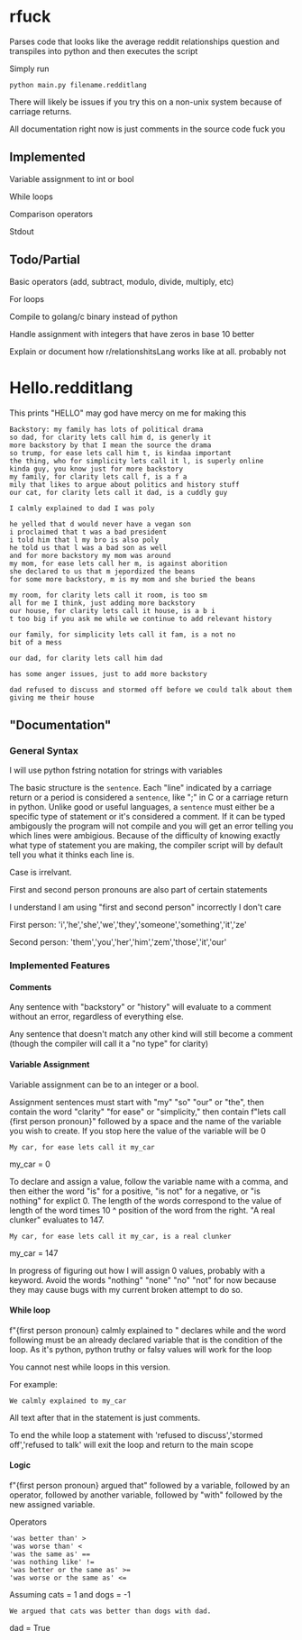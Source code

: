 # rfuck

Parses code that looks like the average reddit relationships question and transpiles into python and then executes the script

Simply run 
```
python main.py filename.redditlang
```

There will likely be issues if you try this on a non-unix system because of carriage returns. 

All documentation right now is just comments in the source code fuck you

## Implemented

Variable assignment to int or bool

While loops

Comparison operators

Stdout 

## Todo/Partial

Basic operators (add, subtract, modulo, divide, multiply, etc)

For loops

Compile to golang/c binary instead of python

Handle assignment with integers that have zeros in base 10 better

Explain or document how r/relationshitsLang works like at all. probably not

# Hello.redditlang

This prints "HELLO" may god have mercy on me for making this


```
Backstory: my family has lots of political drama
so dad, for clarity lets call him d, is generly it
more backstory by that I mean the source the drama
so trump, for ease lets call him t, is kindaa important
the thing, who for simplicity lets call it l, is superly online
kinda guy, you know just for more backstory
my family, for clarity lets call f, is a f a
mily that likes to argue about politics and history stuff
our cat, for clarity lets call it dad, is a cuddly guy

I calmly explained to dad I was poly

he yelled that d would never have a vegan son
i proclaimed that t was a bad president
i told him that l my bro is also poly
he told us that l was a bad son as well
and for more backstory my mom was around
my mom, for ease lets call her m, is against aborition
she declared to us that m jepordized the beans
for some more backstory, m is my mom and she buried the beans 

my room, for clarity lets call it room, is too sm
all for me I think, just adding more backstory
our house, for clarity lets call it house, is a b i
t too big if you ask me while we continue to add relevant history

our family, for simplicity lets call it fam, is a not no
bit of a mess

our dad, for clarity lets call him dad

has some anger issues, just to add more backstory

dad refused to discuss and stormed off before we could talk about them giving me their house

```


## "Documentation"

### General Syntax

I will use python fstring notation for strings with variables

The basic structure is the `sentence`. Each "line" indicated by a carriage return or a period is considered a `sentence`, like ";" in C or a carriage return in python. Unlike good or useful languages, a `sentence` must either be a specific type of statement or it's considered a comment. If it can be typed ambigously the program will not compile and you will get an error telling you which lines were ambigious. Because of the difficulty of knowing exactly what type of statement you are making, the compiler script will by default tell you what it thinks each line is.

Case is irrelvant. 

First and second person pronouns are also part of certain statements

I understand I am using "first and second person" incorrectly I don't care

First person: 'i','he','she','we','they','someone','something','it','ze'

Second person: 'them','you','her','him','zem','those','it','our'

### Implemented Features

#### Comments

Any sentence with "backstory" or "history" will evaluate to a comment without an error, regardless of everything else.

Any sentence that doesn't match any other kind will still become a comment (though the compiler will call it a "no type" for clarity)

#### Variable Assignment

Variable assignment can be to an integer or a bool.

Assignment sentences must start with "my" "so" "our" or "the", then contain the word "clarity" "for ease" or "simplicity," then contain f"lets call {first person pronoun}" followed by a space and the name of the variable you wish to create. If you stop here the value of the variable will be 0

```My car, for ease lets call it my_car```

my_car = 0

To declare and assign a value, follow the variable name with a comma, and then either the word "is" for a positive, "is not" for a negative, or "is nothing" for explict 0. The length of the words correspond to the value of length of the word times 10 ^ position of the word from the right. "A real clunker" evaluates to 147. 

```My car, for ease lets call it my_car, is a real clunker```

my_car = 147

In progress of figuring out how I will assign 0 values, probably with a keyword. Avoid the words "nothing" "none" "no" "not" for now because they may cause bugs with my current broken attempt to do so.

#### While loop

f"{first person pronoun} calmly explained to " declares while and the word following must be an already declared variable that is the condition of the loop. As it's python, python truthy or falsy values will work for the loop

You cannot nest while loops in this version.

For example:

```We calmly explained to my_car```

All text after that in the statement is just comments.

To end the while loop a statement with 'refused to discuss','stormed off','refused to talk' will exit the loop and return to the main scope

#### Logic


f"{first person pronoun} argued that" followed by a variable, followed by an operator, followed by another variable, followed by "with" followed by the new assigned variable.

Operators
```
'was better than' >
'was worse than' <
'was the same as' == 
'was nothing like' !=
'was better or the same as' >=
'was worse or the same as' <=
```

Assuming cats = 1 and dogs = -1

```
We argued that cats was better than dogs with dad.
```
dad = True




